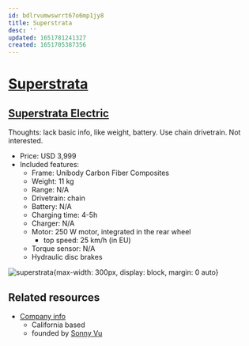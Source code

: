 ```yaml
---
id: bdlrvumwswrrt67o6mp1jy8
title: Superstrata
desc: ''
updated: 1651781241327
created: 1651705387356
---
```

# [Superstrata](https://superstrata.bike/)

## [Superstrata Electric](https://superstrata.bike/product/superstrata-e)

Thoughts: lack basic info, like weight, battery. Use chain drivetrain. Not interested.

- Price: USD 3,999
- Included features:
    - Frame: Unibody Carbon Fiber Composites
    - Weight: 11 kg
    - Range: N/A
    - Drivetrain: chain
    - Battery: N/A
    - Charging time: 4-5h
    - Charger: N/A
    - Motor: 250 W motor, integrated in the rear wheel
        - top speed: 25 km/h (in EU)
    - Torque sensor: N/A
    - Hydraulic disc brakes

![superstrata](https://th.bing.com/th/id/OIP.aDDB84WNF0Y6ZvpRYvl_5QHaEH?w=333&h=185&c=7&r=0&o=5&dpr=1.25&pid=1.7){max-width: 300px, display: block, margin: 0 auto}

## Related resources

- [Company info](https://superstrata.bike/about-us)
    - California based
    - founded by [Sonny Vu](https://twitter.com/sonnyvu)
